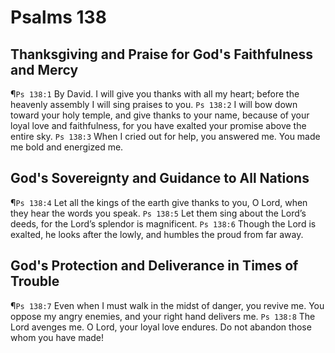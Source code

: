 # Psalms 138

## Thanksgiving and Praise for God's Faithfulness and Mercy
¶`Ps 138:1` By David. I will give you thanks with all my heart; before the heavenly assembly I will sing praises to you.
`Ps 138:2` I will bow down toward your holy temple, and give thanks to your name, because of your loyal love and faithfulness, for you have exalted your promise above the entire sky.
`Ps 138:3` When I cried out for help, you answered me. You made me bold and energized me.

## God's Sovereignty and Guidance to All Nations
¶`Ps 138:4` Let all the kings of the earth give thanks to you, O Lord, when they hear the words you speak.
`Ps 138:5` Let them sing about the Lord’s deeds, for the Lord’s splendor is magnificent.
`Ps 138:6` Though the Lord is exalted, he looks after the lowly, and humbles the proud from far away.

## God's Protection and Deliverance in Times of Trouble
¶`Ps 138:7` Even when I must walk in the midst of danger, you revive me. You oppose my angry enemies, and your right hand delivers me.
`Ps 138:8` The Lord avenges me. O Lord, your loyal love endures. Do not abandon those whom you have made!
